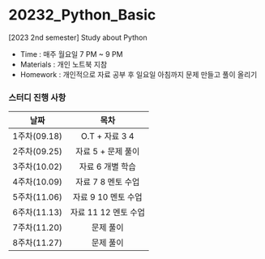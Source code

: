 # 20232_Python_Basic

[2023 2nd semester] Study about Python

- Time : 매주 월요일 7 PM ~ 9 PM
- Materials : 개인 노트북 지참
- Homework : 개인적으로 자료 공부 후 일요일 아침까지 문제 만들고 풀이 올리기
 
### 스터디 진행 사항
|날짜|목차|
|:--:|:--:|
|1주차(09.18)|O.T + 자료 3 4 |
|2주차(09.25)|자료 5 + 문제 풀이|
|3주차(10.02)|자료 6 개별 학습|
|4주차(10.09)|자료 7 8 멘토 수업|
|5주차(11.06)|자료 9 10 멘토 수업|
|6주차(11.13)|자료 11 12 멘토 수업|
|7주차(11.20)|문제 풀이|
|8주차(11.27)|문제 풀이|

